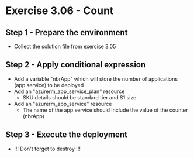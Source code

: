 # Exercise 3.06 - Count

## Step 1 - Prepare the environment

- Collect the solution file from exercise 3.05

## Step 2 - Apply conditional expression

- Add a variable "nbrApp" which will store the number of applications (app service) to be deployed
- Add an "azurerm_app_service_plan" resource
  - SKU details should be standard tier and S1 size
- Add an "azurerm_app_service" resource
  - The name of the app service should include the value of the counter (nbrApp)

## Step 3 - Execute the deployment

- !!! Don't forget to destroy !!!
